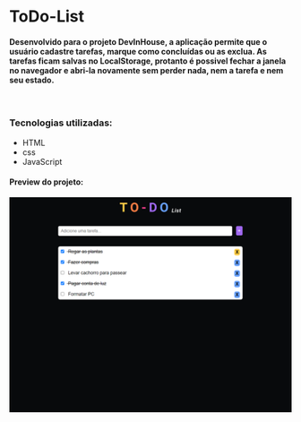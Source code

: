 # ToDo-List
#### Desenvolvido para o projeto DevInHouse, a aplicação permite que o usuário cadastre tarefas, marque como concluídas ou as exclua. As tarefas ficam salvas no LocalStorage, protanto é possivel fechar a janela no navegador e abri-la novamente sem perder nada, nem a tarefa e nem seu estado.
</br>


### Tecnologias utilizadas:
- HTML
- css
- JavaScript


#### Preview do projeto:

<img  alt="todo preview" src="img/Todo_preview.png" width="700px"/>
